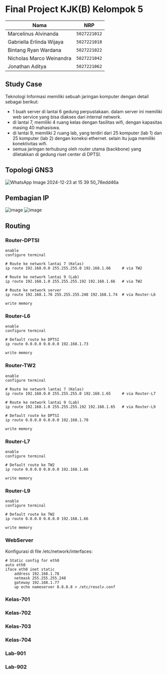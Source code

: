 # Final Project KJK(B) Kelompok 5

| Nama                            | NRP          |
| ------------------------------- | ------------ |
| Marcelinus Alvinanda            | `5027221012` |
| Gabriella Erlinda Wijaya        | `5027221018` |
| Bintang Ryan Wardana            | `5027221022` |
| Nicholas Marco Weinandra        | `5027221042` |
| Jonathan Aditya                 | `5027221062` |

## Study Case
Teknologi Informasi memiliki sebuah jaringan komputer dengan detail sebagai berikut:
- 1 buah server di lantai 6 gedung perpustakaan. dalam server ini memiliki web service yang bisa diakses dari internal network.
- di lantai 7, memiliki 4 ruang kelas dengan fasilitas wifi, dengan kapasitas masing 40 mahasiswa.
- di lantai 9, memiliki 2 ruang lab, yang terdiri dari 25 komputer (lab 1) dan 25 komputer (lab 2) dengan koneksi ethernet. selain itu juga memiliki konektivitas wifi.
- semua jaringan terhubung oleh router utama (backbone) yang diletakkan di gedung riset center di DPTSI.

## Topologi GNS3
![WhatsApp Image 2024-12-23 at 15 39 50_78edd46a](https://github.com/user-attachments/assets/14ce0151-f2b7-416f-ac47-d43be6dc96d1)

## Pembagian IP
![image](https://github.com/user-attachments/assets/c5994b5f-ddb9-4f64-85cd-083c4c534f45)
![image](https://github.com/user-attachments/assets/f795c0a5-3bf1-4459-b919-879279963088)


## Routing
### Router-DPTSI
```
enable
configure terminal

# Route ke network lantai 7 (Kelas)
ip route 192.168.0.0 255.255.255.0 192.168.1.66     # via TW2

# Route ke network lantai 9 (Lab)
ip route 192.168.1.0 255.255.255.192 192.168.1.66   # via TW2

# Route ke network server
ip route 192.168.1.76 255.255.255.248 192.168.1.74  # via Router-L6

write memory
```
### Router-L6
```
enable
configure terminal

# Default route ke DPTSI
ip route 0.0.0.0 0.0.0.0 192.168.1.73

write memory
```

### Router-TW2
```
enable
configure terminal

# Route ke network lantai 7 (Kelas)
ip route 192.168.0.0 255.255.255.0 192.168.1.65     # via Router-L7

# Route ke network lantai 9 (Lab)
ip route 192.168.1.0 255.255.255.192 192.168.1.65   # via Router-L9

# Default route ke DPTSI
ip route 0.0.0.0 0.0.0.0 192.168.1.70

write memory
```

### Router-L7
```
enable
configure terminal

# Default route ke TW2
ip route 0.0.0.0 0.0.0.0 192.168.1.66

write memory
```

### Router-L9
```
enable
configure terminal

# Default route ke TW2
ip route 0.0.0.0 0.0.0.0 192.168.1.66

write memory
```
### WebServer
Konfigurasi di file /etc/network/interfaces:
```
# Static config for eth0
auto eth0
iface eth0 inet static
    address 192.168.1.78
    netmask 255.255.255.248
    gateway 192.168.1.77
    up echo nameserver 8.8.8.8 > /etc/resolv.conf
```

### Kelas-701
### Kelas-702
### Kelas-703
### Kelas-704
### Lab-901
### Lab-902
